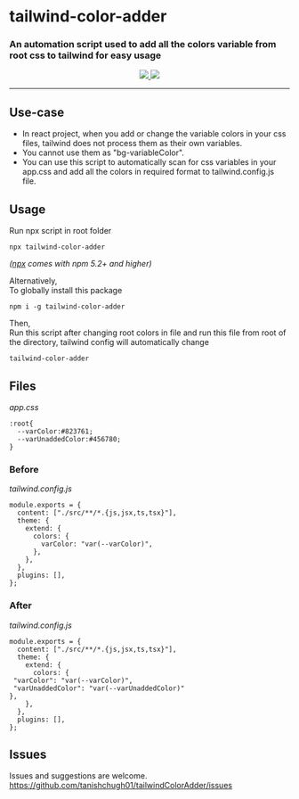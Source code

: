 # tailwind-color-adder

### An automation script used to add all the colors variable from root css to tailwind for easy usage

<div align=center>
<a href="https://www.npmjs.com/package/tailwind-color-adder">
<img src="https://img.shields.io/npm/dw/tailwind-color-adder.svg">
<img src="https://img.shields.io/npm/v/tailwind-color-adder">
</a>
</div>
<hr>

## Use-case

- In react project, when you add or change the variable colors in your css files, tailwind does not process them as their own variables.
- You cannot use them as "bg-variableColor".
- You can use this script to automatically scan for css variables in your app.css and add all the colors in required format to tailwind.config.js file.


## Usage

Run npx script in root folder

```
npx tailwind-color-adder
```

_([npx](https://medium.com/@maybekatz/introducing-npx-an-npm-package-runner-55f7d4bd282b) comes with npm 5.2+ and higher)_

Alternatively,<br>
To globally install this package

```
npm i -g tailwind-color-adder
```

Then,<br>
Run this script after changing root colors in file and run this file from root of the directory, tailwind config will automatically change

```
tailwind-color-adder
```

## Files

_app.css_
```
:root{
  --varColor:#823761;
  --varUnaddedColor:#456780;
}
```

### Before

_tailwind.config.js_
```
module.exports = {
  content: ["./src/**/*.{js,jsx,ts,tsx}"],
  theme: {
    extend: {
      colors: {
        varColor: "var(--varColor)",
      },
    },
  },
  plugins: [],
};
```

### After

_tailwind.config.js_
```
module.exports = {
  content: ["./src/**/*.{js,jsx,ts,tsx}"],
  theme: {
    extend: {
      colors: {
 "varColor": "var(--varColor)",
 "varUnaddedColor": "var(--varUnaddedColor)"
},
    },
  },
  plugins: [],
};
```

## Issues
Issues and suggestions are welcome.
https://github.com/tanishchugh01/tailwindColorAdder/issues

